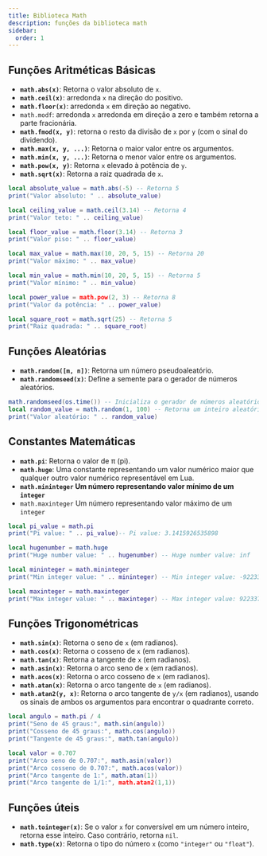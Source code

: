 ```yaml
---
title: Biblioteca Math
description: funções da biblioteca math
sidebar:
  order: 1
---
```


## Funções Aritméticas Básicas

- **`math.abs(x)`**: Retorna o valor absoluto de `x`.
- **`math.ceil(x)`**: arredonda `x` na direção do positivo.
- **`math.floor(x)`**: arredonda `x` em direção ao negativo.
- `math.modf`: arredonda `x` arredonda em direção a zero e também retorna a parte fracionária.
- **`math.fmod(x, y)`**: retorna o resto da divisão de `x` por `y` (com o sinal do dividendo).
- **`math.max(x, y, ...)`**: Retorna o maior valor entre os argumentos.
- **`math.min(x, y, ...)`**: Retorna o menor valor entre os argumentos.
- **`math.pow(x, y)`**: Retorna `x` elevado à potência de `y`.
- **`math.sqrt(x)`**: Retorna a raiz quadrada de `x`.

```lua
local absolute_value = math.abs(-5) -- Retorna 5
print("Valor absoluto: " .. absolute_value)

local ceiling_value = math.ceil(3.14) -- Retorna 4
print("Valor teto: " .. ceiling_value)

local floor_value = math.floor(3.14) -- Retorna 3
print("Valor piso: " .. floor_value)

local max_value = math.max(10, 20, 5, 15) -- Retorna 20
print("Valor máximo: " .. max_value)

local min_value = math.min(10, 20, 5, 15) -- Retorna 5
print("Valor mínimo: " .. min_value)

local power_value = math.pow(2, 3) -- Retorna 8
print("Valor da potência: " .. power_value)

local square_root = math.sqrt(25) -- Retorna 5
print("Raiz quadrada: " .. square_root)
```

## Funções Aleatórias

- **`math.random([m, n])`**: Retorna um número pseudoaleatório.
- **`math.randomseed(x)`**: Define a semente para o gerador de números aleatórios.

```lua
math.randomseed(os.time()) -- Inicializa o gerador de números aleatórios
local random_value = math.random(1, 100) -- Retorna um inteiro aleatório entre 1 e 100
print("Valor aleatório: " .. random_value)
```

## Constantes Matemáticas

- **`math.pi`**: Retorna o valor de π (pi).
- **`math.huge`**: Uma constante representando um valor numérico maior que qualquer outro valor numérico representável em Lua.
- **`math.mininteger`  Um número representando valor mínimo de um `integer`**
- `math.maxinteger` Um número representando valor máximo de um `integer`

```lua
local pi_value = math.pi
print("Pi value: " .. pi_value)-- Pi value: 3.1415926535898

local hugenumber = math.huge
print("Huge number value: " .. hugenumber) -- Huge number value: inf

local mininteger = math.mininteger
print("Min integer value: " .. mininteger) -- Min integer value: -9223372036854775808

local maxinteger = math.maxinteger
print("Max integer value: " .. maxinteger) -- Max integer value: 9223372036854775807
```

## Funções Trigonométricas

- **`math.sin(x)`**: Retorna o seno de `x` (em radianos).
- **`math.cos(x)`**: Retorna o cosseno de `x` (em radianos).
- **`math.tan(x)`**: Retorna a tangente de `x` (em radianos).
- **`math.asin(x)`**: Retorna o arco seno de `x` (em radianos).
- **`math.acos(x)`**: Retorna o arco cosseno de `x` (em radianos).
- **`math.atan(x)`**: Retorna o arco tangente de `x` (em radianos).
- **`math.atan2(y, x)`**: Retorna o arco tangente de `y/x` (em radianos), usando os sinais de ambos os argumentos para encontrar o quadrante correto.

```lua
local angulo = math.pi / 4
print("Seno de 45 graus:", math.sin(angulo))
print("Cosseno de 45 graus:", math.cos(angulo))
print("Tangente de 45 graus:", math.tan(angulo))

local valor = 0.707
print("Arco seno de 0.707:", math.asin(valor))
print("Arco cosseno de 0.707:", math.acos(valor))
print("Arco tangente de 1:", math.atan(1))
print("Arco tangente de 1/1:", math.atan2(1,1))
```

## Funções úteis

- **`math.tointeger(x)`**: Se o valor `x` for conversível em um número inteiro, retorna esse inteiro. Caso contrário, retorna `nil`.
- **`math.type(x)`**: Retorna o tipo do número `x` (como `"integer"` ou `"float"`). 
